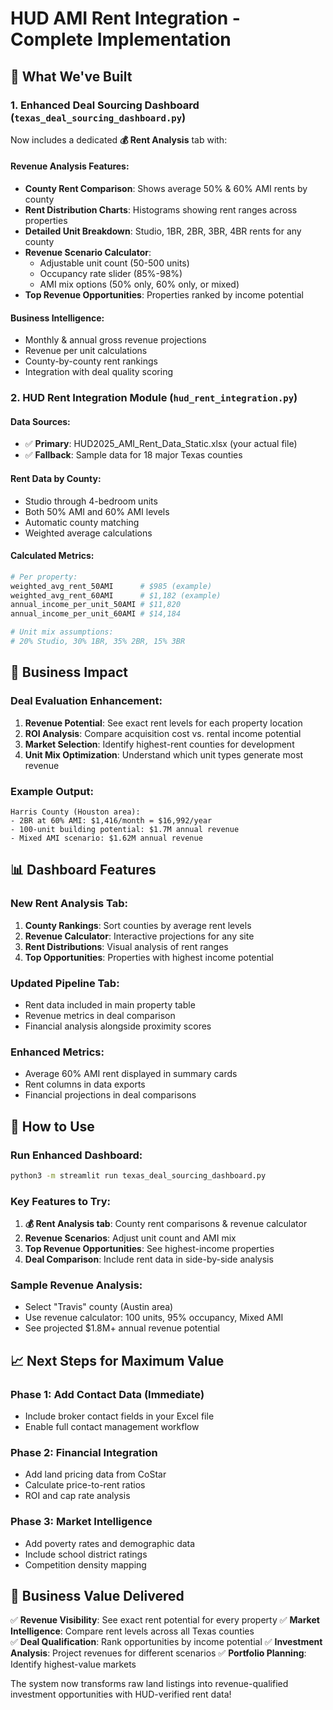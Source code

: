 # HUD AMI Rent Integration - Complete Implementation

## 🎉 What We've Built

### 1. **Enhanced Deal Sourcing Dashboard** (`texas_deal_sourcing_dashboard.py`)
Now includes a dedicated **💰 Rent Analysis** tab with:

#### Revenue Analysis Features:
- **County Rent Comparison**: Shows average 50% & 60% AMI rents by county
- **Rent Distribution Charts**: Histograms showing rent ranges across properties
- **Detailed Unit Breakdown**: Studio, 1BR, 2BR, 3BR, 4BR rents for any county
- **Revenue Scenario Calculator**: 
  - Adjustable unit count (50-500 units)
  - Occupancy rate slider (85%-98%)
  - AMI mix options (50% only, 60% only, or mixed)
- **Top Revenue Opportunities**: Properties ranked by income potential

#### Business Intelligence:
- Monthly & annual gross revenue projections
- Revenue per unit calculations
- County-by-county rent rankings
- Integration with deal quality scoring

### 2. **HUD Rent Integration Module** (`hud_rent_integration.py`)

#### Data Sources:
- ✅ **Primary**: HUD2025_AMI_Rent_Data_Static.xlsx (your actual file)
- ✅ **Fallback**: Sample data for 18 major Texas counties

#### Rent Data by County:
- Studio through 4-bedroom units
- Both 50% AMI and 60% AMI levels
- Automatic county matching
- Weighted average calculations

#### Calculated Metrics:
```python
# Per property:
weighted_avg_rent_50AMI      # $985 (example)
weighted_avg_rent_60AMI      # $1,182 (example)  
annual_income_per_unit_50AMI # $11,820
annual_income_per_unit_60AMI # $14,184

# Unit mix assumptions:
# 20% Studio, 30% 1BR, 35% 2BR, 15% 3BR
```

## 🏢 Business Impact

### Deal Evaluation Enhancement:
1. **Revenue Potential**: See exact rent levels for each property location
2. **ROI Analysis**: Compare acquisition cost vs. rental income potential  
3. **Market Selection**: Identify highest-rent counties for development
4. **Unit Mix Optimization**: Understand which unit types generate most revenue

### Example Output:
```
Harris County (Houston area):
- 2BR at 60% AMI: $1,416/month = $16,992/year
- 100-unit building potential: $1.7M annual revenue
- Mixed AMI scenario: $1.62M annual revenue
```

## 📊 Dashboard Features

### New Rent Analysis Tab:
1. **County Rankings**: Sort counties by average rent levels
2. **Revenue Calculator**: Interactive projections for any site
3. **Rent Distributions**: Visual analysis of rent ranges
4. **Top Opportunities**: Properties with highest income potential

### Updated Pipeline Tab:
- Rent data included in main property table
- Revenue metrics in deal comparison
- Financial analysis alongside proximity scores

### Enhanced Metrics:
- Average 60% AMI rent displayed in summary cards
- Rent columns in data exports
- Financial projections in deal comparisons

## 🚀 How to Use

### Run Enhanced Dashboard:
```bash
python3 -m streamlit run texas_deal_sourcing_dashboard.py
```

### Key Features to Try:
1. **💰 Rent Analysis tab**: County rent comparisons & revenue calculator
2. **Revenue Scenarios**: Adjust unit count and AMI mix  
3. **Top Revenue Opportunities**: See highest-income properties
4. **Deal Comparison**: Include rent data in side-by-side analysis

### Sample Revenue Analysis:
- Select "Travis" county (Austin area)
- Use revenue calculator: 100 units, 95% occupancy, Mixed AMI
- See projected $1.8M+ annual revenue potential

## 📈 Next Steps for Maximum Value

### Phase 1: Add Contact Data (Immediate)
- Include broker contact fields in your Excel file
- Enable full contact management workflow

### Phase 2: Financial Integration  
- Add land pricing data from CoStar
- Calculate price-to-rent ratios
- ROI and cap rate analysis

### Phase 3: Market Intelligence
- Add poverty rates and demographic data
- Include school district ratings
- Competition density mapping

## 🎯 Business Value Delivered

✅ **Revenue Visibility**: See exact rent potential for every property
✅ **Market Intelligence**: Compare rent levels across all Texas counties  
✅ **Deal Qualification**: Rank opportunities by income potential
✅ **Investment Analysis**: Project revenues for different scenarios
✅ **Portfolio Planning**: Identify highest-value markets

The system now transforms raw land listings into revenue-qualified investment opportunities with HUD-verified rent data!